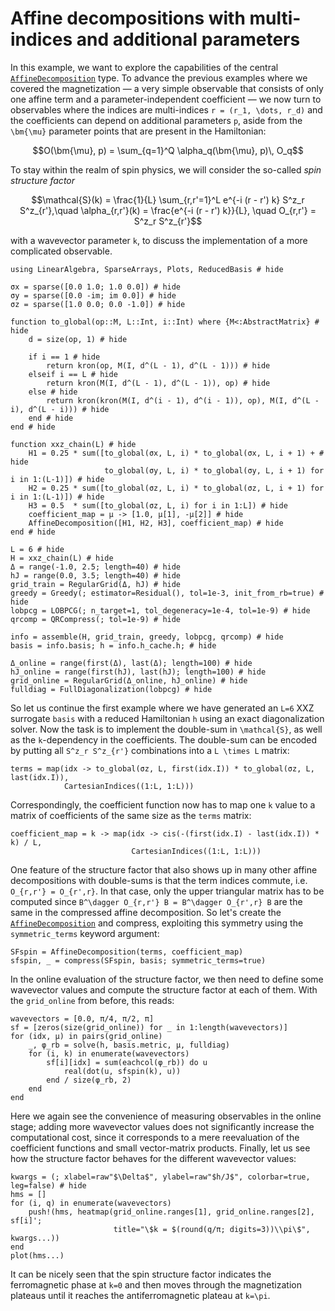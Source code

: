 # Affine decompositions with multi-indices and additional parameters

In this example, we want to explore the capabilities of the central [`AffineDecomposition`](@ref) type.
To advance the previous examples where we covered the magnetization — a very simple observable that consists of only one affine term and a parameter-independent coefficient — we now turn to observables where the indices are multi-indices ``r = (r_1, \dots, r_d)`` and the coefficients can depend on additional parameters ``p``, aside from the ``\bm{\mu}`` parameter points that are present in the Hamiltonian:

```math
O(\bm{\mu}, p) = \sum_{q=1}^Q \alpha_q(\bm{\mu}, p)\, O_q
```

To stay within the realm of spin physics, we will consider the so-called *spin structure factor*

```math
\mathcal{S}(k) = \frac{1}{L} \sum_{r,r'=1}^L e^{-i (r - r') k} S^z_r S^z_{r'},\quad
\alpha_{r,r'}(k) = \frac{e^{-i (r - r') k}}{L}, \quad
O_{r,r'} =  S^z_r S^z_{r'}
```

with a wavevector parameter ``k``, to discuss the implementation of a more complicated observable.

```@example multi_ad; continued = true
using LinearAlgebra, SparseArrays, Plots, ReducedBasis # hide

σx = sparse([0.0 1.0; 1.0 0.0]) # hide
σy = sparse([0.0 -im; im 0.0]) # hide
σz = sparse([1.0 0.0; 0.0 -1.0]) # hide

function to_global(op::M, L::Int, i::Int) where {M<:AbstractMatrix} # hide
    d = size(op, 1) # hide

    if i == 1 # hide
        return kron(op, M(I, d^(L - 1), d^(L - 1))) # hide
    elseif i == L # hide
        return kron(M(I, d^(L - 1), d^(L - 1)), op) # hide
    else # hide
        return kron(kron(M(I, d^(i - 1), d^(i - 1)), op), M(I, d^(L - i), d^(L - i))) # hide
    end # hide
end # hide

function xxz_chain(L) # hide
    H1 = 0.25 * sum([to_global(σx, L, i) * to_global(σx, L, i + 1) + # hide
                     to_global(σy, L, i) * to_global(σy, L, i + 1) for i in 1:(L-1)]) # hide
    H2 = 0.25 * sum([to_global(σz, L, i) * to_global(σz, L, i + 1) for i in 1:(L-1)]) # hide
    H3 = 0.5  * sum([to_global(σz, L, i) for i in 1:L]) # hide
    coefficient_map = μ -> [1.0, μ[1], -μ[2]] # hide
    AffineDecomposition([H1, H2, H3], coefficient_map) # hide
end # hide

L = 6 # hide
H = xxz_chain(L) # hide
Δ = range(-1.0, 2.5; length=40) # hide
hJ = range(0.0, 3.5; length=40) # hide
grid_train = RegularGrid(Δ, hJ) # hide
greedy = Greedy(; estimator=Residual(), tol=1e-3, init_from_rb=true) # hide
lobpcg = LOBPCG(; n_target=1, tol_degeneracy=1e-4, tol=1e-9) # hide
qrcomp = QRCompress(; tol=1e-9) # hide

info = assemble(H, grid_train, greedy, lobpcg, qrcomp) # hide
basis = info.basis; h = info.h_cache.h; # hide

Δ_online = range(first(Δ), last(Δ); length=100) # hide
hJ_online = range(first(hJ), last(hJ); length=100) # hide
grid_online = RegularGrid(Δ_online, hJ_online) # hide
fulldiag = FullDiagonalization(lobpcg) # hide
```

So let us continue the first example where we have generated an ``L=6`` XXZ surrogate `basis` with a reduced Hamiltonian `h` using an exact diagonalization solver.
Now the task is to implement the double-sum in ``\mathcal{S}``, as well as the ``k``-dependency in the coefficients.
The double-sum can be encoded by putting all ``S^z_r S^z_{r'}`` combinations into a ``L \times L`` matrix:

``` @example multi_ad; continued = true
terms = map(idx -> to_global(σz, L, first(idx.I)) * to_global(σz, L, last(idx.I)),
            CartesianIndices((1:L, 1:L)))
```

Correspondingly, the coefficient function now has to map one ``k`` value to a matrix of coefficients of the same size as the `terms` matrix:

``` @example multi_ad; continued = true
coefficient_map = k -> map(idx -> cis(-(first(idx.I) - last(idx.I)) * k) / L,
                           CartesianIndices((1:L, 1:L)))
```

One feature of the structure factor that also shows up in many other affine decompositions with double-sums is that the term indices commute, i.e. ``O_{r,r'} = O_{r',r}``.
In that case, only the upper triangular matrix has to be computed since ``B^\dagger O_{r,r'} B = B^\dagger O_{r',r} B`` are the same in the compressed affine decomposition.
So let's create the [`AffineDecomposition`](@ref) and compress, exploiting this symmetry using the `symmetric_terms` keyword argument:

``` @example multi_ad; continued = true
SFspin = AffineDecomposition(terms, coefficient_map)
sfspin, _ = compress(SFspin, basis; symmetric_terms=true)
```

In the online evaluation of the structure factor, we then need to define some wavevector values and compute the structure factor at each of them.
With the `grid_online` from before, this reads:

``` @example multi_ad; continued = true
wavevectors = [0.0, π/4, π/2, π]
sf = [zeros(size(grid_online)) for _ in 1:length(wavevectors)]
for (idx, μ) in pairs(grid_online)
    _, φ_rb = solve(h, basis.metric, μ, fulldiag)
    for (i, k) in enumerate(wavevectors)
        sf[i][idx] = sum(eachcol(φ_rb)) do u
            real(dot(u, sfspin(k), u))
        end / size(φ_rb, 2)
    end
end
```

Here we again see the convenience of measuring observables in the online stage;
adding more wavevector values does not significantly increase the computational cost, since it corresponds to a mere reevaluation of the coefficient functions and small vector-matrix products.
Finally, let us see how the structure factor behaves for the different wavevector values:

``` @example multi_ad
kwargs = (; xlabel=raw"$\Delta$", ylabel=raw"$h/J$", colorbar=true, leg=false) # hide
hms = []
for (i, q) in enumerate(wavevectors)
    push!(hms, heatmap(grid_online.ranges[1], grid_online.ranges[2], sf[i]'; 
                       title="\$k = $(round(q/π; digits=3))\\pi\$", kwargs...))
end
plot(hms...)
```

It can be nicely seen that the spin structure factor indicates the ferromagnetic phase at ``k=0`` and then moves through the magnetization plateaus until it reaches the antiferromagnetic plateau at ``k=\pi``.
